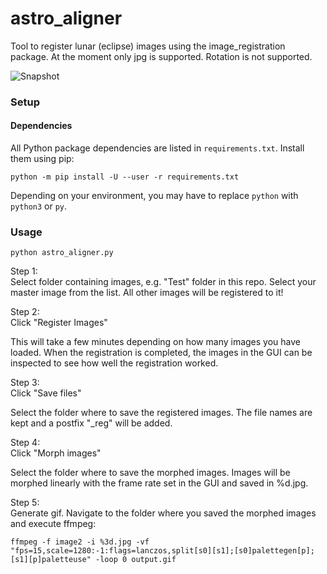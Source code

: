 # astro_aligner

Tool to register lunar (eclipse) images using the image_registration package.
At the moment only jpg is supported.
Rotation is not supported.

![Snapshot](https://github.com/stone17/astro_aligner/master/snapshot.png?raw=true)

### Setup

#### Dependencies

All Python package dependencies are listed in `requirements.txt`. Install them using pip:
```
python -m pip install -U --user -r requirements.txt
```
Depending on your environment, you may have to replace `python` with `python3` or `py`.

### Usage
```
python astro_aligner.py
```
  
Step 1:  
Select folder containing images, e.g. "Test" folder in this repo.
Select your master image from the list. All other images will be registered to it!

Step 2:  
Click "Register Images"

This will take a few minutes depending on how many images you have loaded.
When the registration is completed, the images in the GUI can be inspected to see how well the registration worked.

Step 3:  
Click "Save files"  
  
Select the folder where to save the registered images. The file names are kept and a postfix "_reg" will be added.

Step 4:  
Click "Morph images"  
  
Select the folder where to save the morphed images. Images will be morphed linearly with the frame rate set in the GUI and saved in %d.jpg.

Step 5:  
Generate gif. Navigate to the folder where you saved the morphed images and execute ffmpeg:  
```
ffmpeg -f image2 -i %3d.jpg -vf "fps=15,scale=1280:-1:flags=lanczos,split[s0][s1];[s0]palettegen[p];[s1][p]paletteuse" -loop 0 output.gif
```
